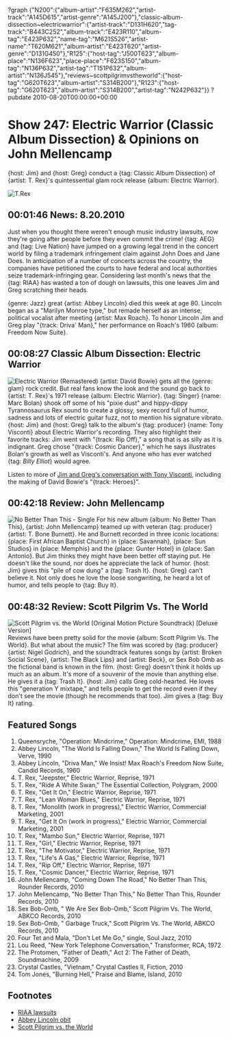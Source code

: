 ?graph {"N200":{"album-artist":"F635M262","artist-track":"A145D615","artist-genre":"A145J200"},"classic-album-dissection~electricwarrior":{"artist-track":"D131H620","tag-track":"B443C252","album-track":"E423R110","album-tag":"E423P632","name-tag":"M621S526","artist-name":"T620M621","album-artist":"E423T620","artist-genre":"D131G450"},"R125":{"host-tag":"J500T623","album-place":"N136F623","place-place":"F623S150","album-tag":"N136P632","artist-tag":"T151P632","album-artist":"N136J545"},"reviews~scottpilgrimvstheworld":{"host-tag":"G620T623","album-artist":"S314B200"},"R123":{"host-tag":"G620T623","album-artist":"S314B200","artist-tag":"N242P632"}}
?pubdate 2010-08-20T00:00:00+00:00

# Show 247: Electric Warrior (Classic Album Dissection) & Opinions on John Mellencamp
{host: Jim} and {host: Greg} conduct a {tag: Classic Album Dissection} of {artist: T. Rex}'s quintessential glam rock release {album: Electric Warrior}. 

![T.Rex](http://static.soundopinions.org/images/2010/electricwarrior.jpg)

## 00:01:46 News: 8.20.2010
Just when you thought there weren't enough music industry lawsuits, now they're going after people before they even commit the crime! {tag: AEG} and {tag: Live Nation} have jumped on a growing legal trend in the concert world by filing a trademark infringement claim against John Does and Jane Does. In anticipation of a number of concerts across the country, the companies have petitioned the courts to have federal and local authorities seize trademark-infringing gear. Considering last month's news that the {tag: RIAA} has wasted a ton of dough on lawsuits, this one leaves Jim and Greg scratching their heads.

{genre: Jazz} great {artist: Abbey Lincoln} died this week at age 80. Lincoln began as a "Marilyn Monroe type," but remade herself as an intense, political vocalist after meeting {artist: Max Roach}. To honor Lincoln Jim and Greg play "{track: Driva' Man}," her performance on Roach's 1960 {album: Freedom Now Suite}.

## 00:08:27 Classic Album Dissection: Electric Warrior
![Electric Warrior (Remastered)](http://assets.rollingstone.com/assets/images/album_review/33de0c1ca85110de81805e05a09701e058a8407d.jpg "5132974/5133011")
{artist: David Bowie} gets all the {genre: glam} rock credit. But real fans know the look and the sound go back to {artist: T. Rex}'s 1971 release {album: Electric Warrior}. {tag: Singer} {name: Marc Bolan} shook off some of his "pixie dust" and hippy-dippy Tyrannosaurus Rex sound to create a glossy, sexy record full of humor, sadness and lots of electric guitar fuzz, not to mention his signature vibrato. {host: Jim} and {host: Greg} talk to the album's {tag: producer} {name: Tony Visconti} about Electric Warrior's recording. They also highlight their favorite tracks: Jim went with "{track: Rip Off}," a song that is as silly as it is indignant. Greg chose "{track: Cosmic Dancer}," which he says illustrates Bolan's growth as well as Visconti's. And anyone who has ever watched {tag: *Billy Elliot*} would agree.

Listen to more of [Jim and Greg's conversation with Tony Visconti](/show/143/), including the making of David Bowie's "{track: Heroes}".

## 00:42:18 Review: John Mellencamp
![No Better Than This - Single](http://assets.rollingstone.com/assets/images/album_review/a588c343f8127944a531abf76b40daa776a67fd4.jpg "79969/382523961")
For his new album {album: No Better Than This}, {artist: John Mellencamp} teamed up with veteran {tag: producer} {artist: T. Bone Burnett}. He and Burnett recorded in three iconic locations: {place: First African Baptist Church} in {place: Savannah}, {place: Sun Studios} in {place: Memphis} and the {place: Gunter Hotel} in {place: San Antonio}. But Jim thinks they might have been better off staying put. He doesn't like the sound, nor does he appreciate the lack of humor. {host: Jim} gives this "pile of cow dung" a {tag: Trash It}. {host: Greg} can't believe it. Not only does he love the loose songwriting, he heard a lot of humor, and tells people to {tag: Buy It}.

## 00:48:32 Review: Scott Pilgrim Vs. The World
![Scott Pilgrim vs. the World (Original Motion Picture Soundtrack) [Deluxe Version]](http://is4.mzstatic.com/image/thumb/Music/v4/2e/6b/79/2e6b791d-d28a-f152-a33e-368022a6ff11/source/600x600bb.jpg "4035426/385049856")
Reviews have been pretty solid for the movie {album: Scott Pilgrim Vs. The World}. But what about the music? The film was scored by {tag: producer} {artist: Nigel Godrich}, and the soundtrack features songs by {artist: Broken Social Scene}, {artist: The Black Lips} and {artist: Beck}, or Sex Bob Omb as the fictional band is known in the film. {host: Greg} doesn't think it holds up much as an album. It's more of a souvenir of the movie than anything else. He gives it a {tag: Trash It}. {host: Jim} calls Greg cold-hearted. He loves this "generation Y mixtape," and tells people to get the record even if they don't see the movie (though he recommends that too). Jim gives a {tag: Buy It} rating.


## Featured Songs
1. Queensryche, "Operation: Mindcrime," Operation: Mindcrime, EMI, 1988
2. Abbey Lincoln, "The World Is Falling Down," The World Is Falling Down, Verve, 1990
3. Abbey Lincoln, "Driva Man," We Insist! Max Roach's Freedom Now Suite, Candid Records, 1960
4. T. Rex, "Jeepster," Electric Warrior, Reprise, 1971
5. T. Rex, "Ride A White Swan," The Essential Collection, Polygram, 2000
6. T. Rex, "Get It On," Electric Warrior, Reprise, 1971 
7. T. Rex, "Lean Woman Blues," Electric Warrior, Reprise, 1971
8. T. Rex, "Monolith (work in progress)," Electric Warrior, Commercial Marketing, 2001
9. T. Rex, "Get It On (work in progress)," Electric Warrior, Commercial Marketing, 2001
10. T. Rex, "Mambo Sun," Electric Warrior, Reprise, 1971
11. T. Rex, "Girl," Electric Warrior, Reprise, 1971
12. T. Rex, "The Motivator," Electric Warrior, Reprise, 1971
13. T. Rex, "Life's A Gas," Electric Warrior, Reprise, 1971
14. T. Rex, "Rip Off," Electric Warrior, Reprise, 1971
15. T. Rex, "Cosmic Dancer," Electric Warrior, Reprise, 1971
16. John Mellencamp, "Coming Down The Road," No Better Than This, Rounder Records, 2010
17. John Mellencamp, "No Better Than This," No Better Than This, Rounder Records, 2010
18. Sex Bob-Omb, " We Are Sex Bob-Omb," Scott Pilgrim Vs. The World, ABKCO Records, 2010
19. Sex Bob-Omb, " Garbage Truck," Scott Pilgrim Vs. The World, ABKCO Records, 2010
20. Four Tet and Mala, "Don't Let Me Go," single, Soul Jazz, 2010
21. Lou Reed, "New York Telephone Conversation," Transformer, RCA, 1972
22. The Protomen, "Father of Death," Act 2: The Father of Death, Soundmachine, 2009
23. Crystal Castles, "Vietnam," Crystal Castles II, Fiction, 2010
24. Tom Jones, "Burning Hell," Praise and Blame, Island, 2010


## Footnotes
- [RIAA lawsuits](http://www.dailytech.com/RIAA+Spent+64M+to+Win+14M+From+Pirates+Between+06+and+08/article19034.htm)
- [Abbey Lincoln obit](http://www.washingtonpost.com/wp-dyn/content/article/2010/08/14/AR2010081403178.html)
- [Scott Pilgrim vs. the World](http://www.scottpilgrimthemovie.com/)
